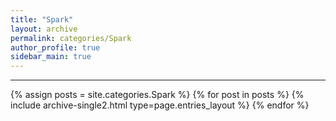 ```yaml
---
title: "Spark"
layout: archive
permalink: categories/Spark
author_profile: true
sidebar_main: true
---
```


<!-- 공백이 포함되어 있는 카테고리 이름의 경우 site.categories['a b c'] 이런식으로! -->

---

{% assign posts = site.categories.Spark %}
{% for post in posts %} {% include archive-single2.html type=page.entries_layout %} {% endfor %}
